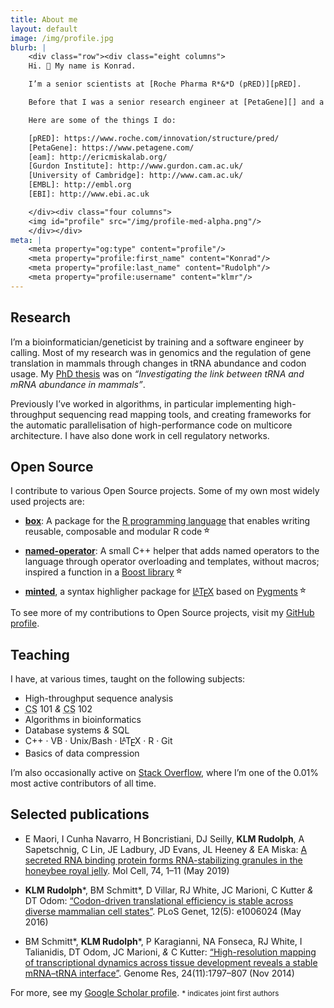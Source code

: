 ```yaml
---
title: About me
layout: default
image: /img/profile.jpg
blurb: |
    <div class="row"><div class="eight columns">
    Hi. 👋 My name is Konrad.

    I’m a senior scientists at [Roche Pharma R*&*D (pRED)][pRED].

    Before that I was a senior research engineer at [PetaGene][] and a postdoctoral researcher in [Eric Miska’s group][eam] ([Gurdon Institute][]). I have a PhD from the [University of Cambridge][], supervised by John Marioni at the [European Bioinformatics Institute][EBI] (<abbr>[EMBL][]</abbr>-<abbr>EBI</abbr>).

    Here are some of the things I do:

    [pRED]: https://www.roche.com/innovation/structure/pred/
    [PetaGene]: https://www.petagene.com/
    [eam]: http://ericmiskalab.org/
    [Gurdon Institute]: http://www.gurdon.cam.ac.uk/
    [University of Cambridge]: http://www.cam.ac.uk/
    [EMBL]: http://embl.org
    [EBI]: http://www.ebi.ac.uk

    </div><div class="four columns">
    <img id="profile" src="/img/profile-med-alpha.png"/>
    </div></div>
meta: |
    <meta property="og:type" content="profile"/>
    <meta property="profile:first_name" content="Konrad"/>
    <meta property="profile:last_name" content="Rudolph"/>
    <meta property="profile:username" content="klmr"/>
---
```


## Research

I’m a bioinformatician/geneticist by training and a software engineer by calling. Most of my research was in genomics and the regulation of gene translation in mammals through changes in <abbr>tRNA</abbr> abundance and codon usage. My [PhD thesis][] was on *“Investigating the link between <abbr>tRNA</abbr> and <abbr>mRNA</abbr> abundance in mammals”*.

Previously I’ve worked in algorithms, in particular implementing high-throughput sequencing read mapping tools, and creating frameworks for the automatic parallelisation of high-performance code on multicore architecture. I have also done work in cell regulatory networks.

## Open Source

I contribute to various Open Source projects. Some of my own most widely used projects are:

* **[box][]**: A package for the [R programming language][R] that enables writing reusable, composable and modular R code<span class="gh-stars" data-repo="klmr/box"></span>

* **[named-operator][]**: A small C++ helper that adds named operators to the language through operator overloading and templates, without macros; inspired a function in a [Boost library][boost.hof]<span class="gh-stars" data-repo="klmr/named-operator"></span>

* **[minted][]**, a syntax highligher package for [<span style="letter-spacing: -0.3em">L</span><span style="font-size: 0.7em; letter-spacing: -0.1em; vertical-align: 0.3em">A</span><span style="letter-spacing: -0.1em">T</span><span style="letter-spacing: -0.1em; vertical-align: -0.2em;">E</span>X][LaTeX] based on [Pygments][]<span class="gh-stars" data-repo="gpoore/minted"></span>

To see more of my contributions to Open Source projects, visit my  [GitHub profile][GitHub].

## Teaching

I have, at various times, taught on the following subjects:

* High-throughput sequence analysis
* <abbr title="computer science">CS</abbr> 101 *&* <abbr title="computer science">CS</abbr> 102
* Algorithms in bioinformatics
* Database systems *&* <abbr>SQL</abbr>
* C++ · <abbr>VB</abbr> · Unix/Bash · <span style="letter-spacing: -0.3em">L</span><span style="font-size: 0.7em; letter-spacing: -0.1em; vertical-align: 0.3em">A</span><span style="letter-spacing: -0.1em">T</span><span style="letter-spacing: -0.1em; vertical-align: -0.2em;">E</span>X · R · Git
* Basics of data compression

I’m also occasionally active on [Stack Overflow][], where I’m one of the 0.01% most active contributors of all time.

## Selected publications

* <span class="bib authors">E Maori, I Cunha Navarro, H Boncristiani, DJ Seilly, **KLM Rudolph**, A Sapetschnig, C Lin, JE Ladbury, JD Evans, JL Heeney *&* EA Miska</span>: [<span class="bib title">A secreted RNA binding protein forms RNA-stabilizing granules in the honeybee royal jelly</span>][bib-3]. <span class="bib journal">Mol Cell</span>, <span class="bib issue">74, 1–11</span> (<span class="bib date">May 2019</span>)

* <span class="bib authors">**KLM Rudolph**\*, BM Schmitt\*, D Villar, RJ White, JC Marioni, C Kutter *&* DT Odom</span>: [<span class="bib title">“Codon-driven translational efficiency is stable across diverse mammalian cell states”</span>][bib-2]. <span class="bib journal">PLoS Genet</span>, <span class="bib issue">12(5): e1006024</span> (<span class="bib date">May 2016</span>)

* <span class="bib authors">BM Schmitt\*, **KLM Rudolph**\*, P Karagianni, NA Fonseca, RJ White, I Talianidis, DT Odom, JC Marioni, *&* C Kutter</span>: [<span class="bib title">“High-resolution mapping of transcriptional dynamics across tissue development reveals a stable <abbr>mRNA</abbr>–<abbr>tRNA</abbr> interface”</span>][bib-1]. <span class="bib journal">Genome Res</span>, <span class="bib issue">24(11):1797–807</span> (<span class="bib date">Nov 2014</span>)

For more, see my [Google Scholar profile][]. <small>\* indicates joint first authors</small>

[PhD thesis]: https://github.com/klmr/thesis
[R]: http://r-project.org
[box]: https://github.com/klmr/box
[named-operator]: https://github.com/klmr/named-operator
[boost.hof]: https://www.boost.org/doc/libs/1_78_0/libs/hof/doc/html/include/boost/hof/infix.html
[LaTeX]: https://www.latex-project.org/
[minted]: http://ctan.org/pkg/minted
[Pygments]: http://pygments.org/
[Google Scholar profile]: https://scholar.google.com/citations?user=ALuSMe8AAAAJ&hl=en
[bib-1]: https://doi.org/10.1101/gr.176784.114
[bib-2]: https://doi.org/10.1371/journal.pgen.1006024
[bib-3]: https://doi.org/10.1016/j.molcel.2019.03.010
[Stack Overflow]: https://stackoverflow.com/users/1968/konrad-rudolph
[GitHub]: https://github.com/klmr

<script>
;(() => {
    const starred = document.getElementsByClassName('gh-stars')
    for (const star of starred) {
        const url = `https://api.github.com/repos/${star.dataset.repo}`
        fetch(url)
            .then(res => {
                if (res.ok) return res.json()
                return Promise.reject(new Error(`Status code ${res.status}`))
            })
            .then(out => {
                const count = Number(out.stargazers_count)
                star.innerHTML = `<span title="${count} GitHub stargazers">${count}</span>`
            })
    }
})()
</script>
<style>
.gh-stars { font-size: 0.8em; padding-left: 2px; vertical-align: top; }
.gh-stars::before { content: '☆'; }
</style>
